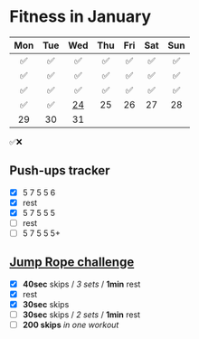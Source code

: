 # Fitness in January

|	Mon	|	Tue	|	Wed	|	Thu	|	Fri	|	Sat	|	Sun	|
| :---: | :---: | :---: | :---: | :---: | :---: | :---: |
|	✅	|	✅	|	✅	|	✅	|	✅	|	✅	|	✅	|
|	✅	|	✅	|	✅	|	✅	|	✅	|	✅	|	✅	|
|	✅	|	✅	|	✅	|	✅	|	✅	|	✅	|	✅	|
|	✅	|	✅	|	[24](https://darebee.com/programs/foundation-program.html?showall=&start=23)	|	25	|	26	|	27	|	28	|
|	29	|	30	|	31	|		|		|		|		|

✅❌

## Push-ups tracker

- [x] 5 7 5 5 6
- [x] rest
- [x] 5 7 5 5 5
- [ ] rest
- [ ] 5 7 5 5 5+

## [Jump Rope challenge](https://darebee.com/challenges/jump-rope-challenge.html)

- [x] **40sec** skips / *3 sets* / **1min** rest
- [x] rest
- [x] **30sec** skips
- [ ] **30sec** skips / *2 sets* / **1min** rest
- [ ] **200 skips** *in one workout*
